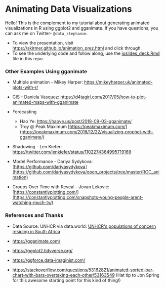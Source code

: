 # Animating Data Visualizations

Hello! This is the complement to my tutorial about generating animated visualizations in R using ggplot2 and gganimate. If you have questions, you can ask me on Twitter- `@data_stephanie`.

* To view the presentation, visit https://skirmer.github.io/animation_prez.html and click through.  
* To see the underlying code and follow along, use the [ioslides_deck.Rmd](https://github.com/skirmer/animating_dataviz/blob/master/ioslides_deck.Rmd) file in this repo.  

### Other Examples Using gganimate 

* Multiple animation - Mikey Harper: https://mikeyharper.uk/animated-plots-with-r/   

* GIS - Daniela Vasquez: https://d4tagirl.com/2017/05/how-to-plot-animated-maps-with-gganimate  

* Forecasting
    - Hao Ye: https://haoye.us/post/2018-09-03-gganimate/  
    - Troy @ Peak Maximum [https://peakmaximum.com/](https://peakmaximum.com/2018/12/22/visualizing-prophet-with-gganimate/)    


* Shadowing - Len Kiefer: https://twitter.com/lenkiefer/status/1102274364995719169 

* Model Performance - Dariya Sydykova: [https://github.com/dariyasydykova](https://github.com/dariyasydykova/open_projects/tree/master/ROC_animation)    

* Groups Over Time with Reveal - Jovan Lekovic: [https://constantlyplotting.com/](https://constantlyplotting.com/snapshots-young-people-arent-watching-much-tv/)    


### References and Thanks

* Data Source: UNHCR via data.world: [UNHCR's populations of concern residing in South Africa](https://data.world/unhcr/244d728f-06e6-4c25-8eed-69e8fe3bffe0)

* https://gganimate.com/  
* https://ggplot2.tidyverse.org/  
* https://ggforce.data-imaginist.com/  
* https://stackoverflow.com/questions/53162821/animated-sorted-bar-chart-with-bars-overtaking-each-other/53163549 (Hat tip to Jon Spring for this awesome starting point for this kind of thing!)  

